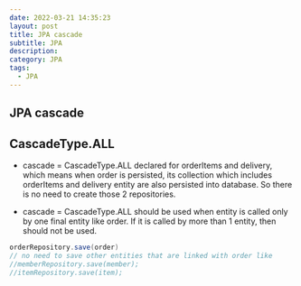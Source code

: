 ```yaml
---
date: 2022-03-21 14:35:23
layout: post
title: JPA cascade
subtitle: JPA
description: 
category: JPA
tags:
  - JPA
---
```


## JPA cascade

## CascadeType.ALL
 * cascade = CascadeType.ALL declared for orderItems and delivery, which means when order is persisted, its collection which includes orderItems and delivery entity are also persisted into database. So there is no need to create those 2 repositories.

 * cascade = CascadeType.ALL should be used when entity is called only by one final entity like order. If it is called by more than 1 entity, then should not be used.

```java
orderRepository.save(order)
// no need to save other entities that are linked with order like
//memberRepository.save(member);
//itemRepository.save(item);

```



